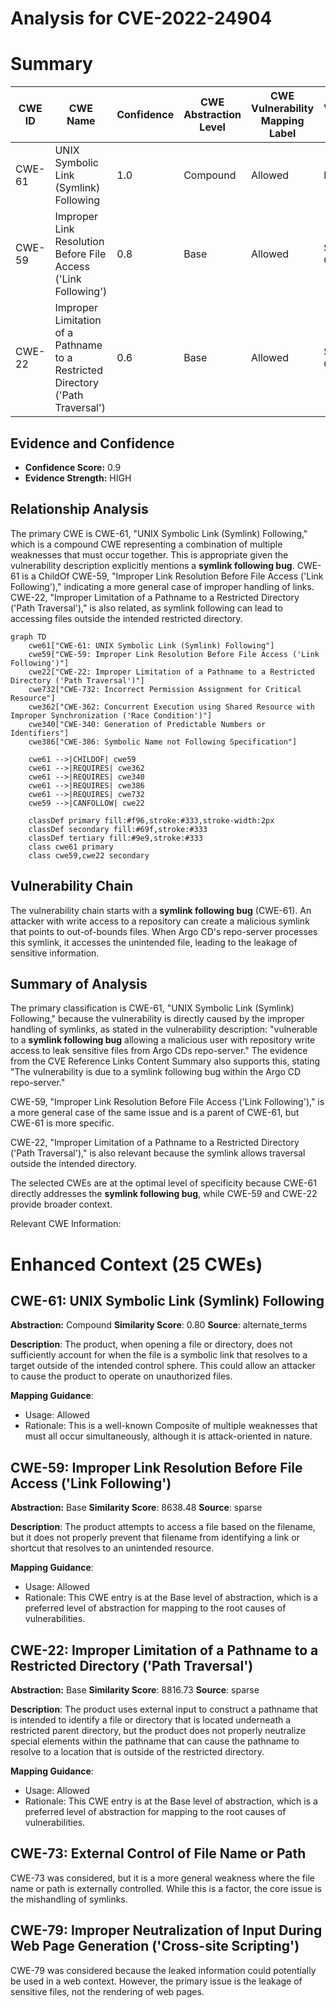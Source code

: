 # Analysis for CVE-2022-24904

# Summary
| CWE ID | CWE Name | Confidence | CWE Abstraction Level | CWE Vulnerability Mapping Label | CWE-Vulnerability Mapping Notes |
|---|---|---|---|---|---|
| CWE-61 | UNIX Symbolic Link (Symlink) Following | 1.0 | Compound | Allowed | Primary CWE |
| CWE-59 | Improper Link Resolution Before File Access ('Link Following') | 0.8 | Base | Allowed | Secondary Candidate |
| CWE-22 | Improper Limitation of a Pathname to a Restricted Directory ('Path Traversal') | 0.6 | Base | Allowed | Secondary Candidate |

## Evidence and Confidence

*   **Confidence Score:** 0.9
*   **Evidence Strength:** HIGH

## Relationship Analysis
The primary CWE is CWE-61, "UNIX Symbolic Link (Symlink) Following," which is a compound CWE representing a combination of multiple weaknesses that must occur together. This is appropriate given the vulnerability description explicitly mentions a **symlink following bug**. CWE-61 is a ChildOf CWE-59, "Improper Link Resolution Before File Access ('Link Following')," indicating a more general case of improper handling of links. CWE-22, "Improper Limitation of a Pathname to a Restricted Directory ('Path Traversal')," is also related, as symlink following can lead to accessing files outside the intended restricted directory.

```mermaid
graph TD
    cwe61["CWE-61: UNIX Symbolic Link (Symlink) Following"]
    cwe59["CWE-59: Improper Link Resolution Before File Access ('Link Following')"]
    cwe22["CWE-22: Improper Limitation of a Pathname to a Restricted Directory ('Path Traversal')"]
    cwe732["CWE-732: Incorrect Permission Assignment for Critical Resource"]
    cwe362["CWE-362: Concurrent Execution using Shared Resource with Improper Synchronization ('Race Condition')"]
    cwe340["CWE-340: Generation of Predictable Numbers or Identifiers"]
    cwe386["CWE-386: Symbolic Name not Following Specification"]
    
    cwe61 -->|CHILDOF| cwe59
    cwe61 -->|REQUIRES| cwe362
    cwe61 -->|REQUIRES| cwe340
    cwe61 -->|REQUIRES| cwe386
    cwe61 -->|REQUIRES| cwe732
    cwe59 -->|CANFOLLOW| cwe22

    classDef primary fill:#f96,stroke:#333,stroke-width:2px
    classDef secondary fill:#69f,stroke:#333
    classDef tertiary fill:#9e9,stroke:#333
    class cwe61 primary
    class cwe59,cwe22 secondary
```

## Vulnerability Chain
The vulnerability chain starts with a **symlink following bug** (CWE-61). An attacker with write access to a repository can create a malicious symlink that points to out-of-bounds files. When Argo CD's repo-server processes this symlink, it accesses the unintended file, leading to the leakage of sensitive information.

## Summary of Analysis
The primary classification is CWE-61, "UNIX Symbolic Link (Symlink) Following," because the vulnerability is directly caused by the improper handling of symlinks, as stated in the vulnerability description: "vulnerable to a **symlink following bug** allowing a malicious user with repository write access to leak sensitive files from Argo CDs repo-server." The evidence from the CVE Reference Links Content Summary also supports this, stating "The vulnerability is due to a symlink following bug within the Argo CD repo-server."

CWE-59, "Improper Link Resolution Before File Access ('Link Following')," is a more general case of the same issue and is a parent of CWE-61, but CWE-61 is more specific.

CWE-22, "Improper Limitation of a Pathname to a Restricted Directory ('Path Traversal')," is also relevant because the symlink allows traversal outside the intended directory.

The selected CWEs are at the optimal level of specificity because CWE-61 directly addresses the **symlink following bug**, while CWE-59 and CWE-22 provide broader context.

Relevant CWE Information:

# Enhanced Context (25 CWEs)

## CWE-61: UNIX Symbolic Link (Symlink) Following
**Abstraction:** Compound
**Similarity Score**: 0.80
**Source**: alternate_terms

**Description**:
The product, when opening a file or directory, does not sufficiently account for when the file is a symbolic link that resolves to a target outside of the intended control sphere. This could allow an attacker to cause the product to operate on unauthorized files.

**Mapping Guidance**:
- Usage: Allowed
- Rationale: This is a well-known Composite of multiple weaknesses that must all occur simultaneously, although it is attack-oriented in nature.

## CWE-59: Improper Link Resolution Before File Access ('Link Following')
**Abstraction:** Base
**Similarity Score**: 8638.48
**Source**: sparse

**Description**:
The product attempts to access a file based on the filename, but it does not properly prevent that filename from identifying a link or shortcut that resolves to an unintended resource.

**Mapping Guidance**:
- Usage: Allowed
- Rationale: This CWE entry is at the Base level of abstraction, which is a preferred level of abstraction for mapping to the root causes of vulnerabilities.

## CWE-22: Improper Limitation of a Pathname to a Restricted Directory ('Path Traversal')
**Abstraction:** Base
**Similarity Score**: 8816.73
**Source**: sparse

**Description**:
The product uses external input to construct a pathname that is intended to identify a file or directory that is located underneath a restricted parent directory, but the product does not properly neutralize special elements within the pathname that can cause the pathname to resolve to a location that is outside of the restricted directory.

**Mapping Guidance**:
- Usage: Allowed
- Rationale: This CWE entry is at the Base level of abstraction, which is a preferred level of abstraction for mapping to the root causes of vulnerabilities.

## CWE-73: External Control of File Name or Path
CWE-73 was considered, but it is a more general weakness where the file name or path is externally controlled. While this is a factor, the core issue is the mishandling of symlinks.

## CWE-79: Improper Neutralization of Input During Web Page Generation ('Cross-site Scripting')
CWE-79 was considered because the leaked information could potentially be used in a web context. However, the primary issue is the leakage of sensitive files, not the rendering of web pages.